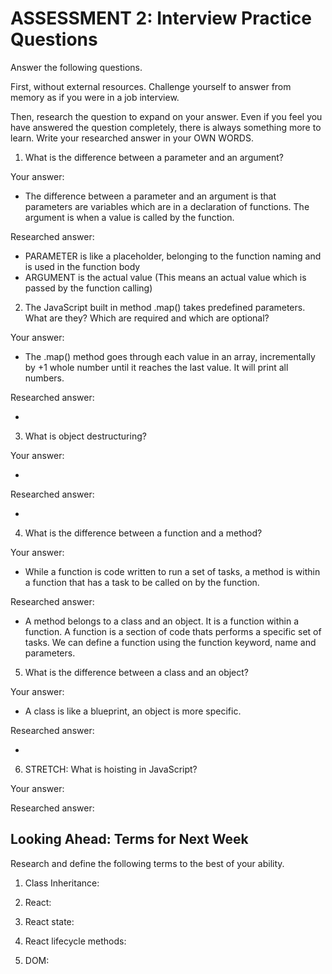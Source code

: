 # ASSESSMENT 2: Interview Practice Questions

Answer the following questions.

First, without external resources. Challenge yourself to answer from memory as if you were in a job interview.

Then, research the question to expand on your answer. Even if you feel you have answered the question completely, there is always something more to learn. Write your researched answer in your OWN WORDS.

1. What is the difference between a parameter and an argument?

  Your answer:
  
  - The difference between a parameter and an argument is that parameters are variables which are in a declaration of functions. The argument is when a value is called by the function.

  Researched answer:
  
  - PARAMETER is like a placeholder, belonging to the function naming and is used in the function body
  - ARGUMENT is the actual value (This means an actual value which is passed by the function calling)



2. The JavaScript built in method .map() takes predefined parameters. What are they? Which are required and which are optional?

  Your answer:
  
  - The .map() method goes through each value in an array, incrementally by +1 whole number until it reaches the last value. It will print all numbers. 

  Researched answer:

  - 



3. What is object destructuring?

  Your answer:

  - 

  Researched answer:

  - 



4. What is the difference between a function and a method?

  Your answer:

  - While a function is code written to run a set of tasks, a method is within a function that has a task to be called on by the function.

  Researched answer:

  - A method belongs to a class and an object. It is a function within a function. A function is a section of code thats performs a specific set of tasks. We can define a function using the function keyword, name and parameters.


5. What is the difference between a class and an object?

  Your answer:

  - A class is like a blueprint, an object is more specific. 

  Researched answer:

  - 



6. STRETCH: What is hoisting in JavaScript?

  Your answer:

  Researched answer:



## Looking Ahead: Terms for Next Week

Research and define the following terms to the best of your ability.

1. Class Inheritance:

2. React:

3. React state:

4. React lifecycle methods:

5. DOM:
